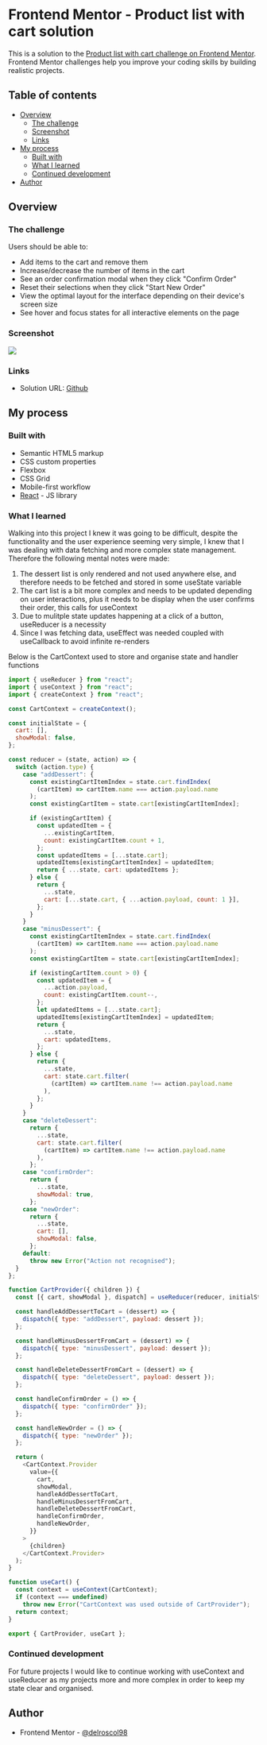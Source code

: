 # Frontend Mentor - Product list with cart solution

This is a solution to the [Product list with cart challenge on Frontend Mentor](https://www.frontendmentor.io/challenges/product-list-with-cart-5MmqLVAp_d). Frontend Mentor challenges help you improve your coding skills by building realistic projects.

## Table of contents

- [Overview](#overview)
  - [The challenge](#the-challenge)
  - [Screenshot](#screenshot)
  - [Links](#links)
- [My process](#my-process)
  - [Built with](#built-with)
  - [What I learned](#what-i-learned)
  - [Continued development](#continued-development)
- [Author](#author)

## Overview

### The challenge

Users should be able to:

- Add items to the cart and remove them
- Increase/decrease the number of items in the cart
- See an order confirmation modal when they click "Confirm Order"
- Reset their selections when they click "Start New Order"
- View the optimal layout for the interface depending on their device's screen size
- See hover and focus states for all interactive elements on the page

### Screenshot

![](./screenshot.png)

### Links

- Solution URL: [Github](https://github.com/delroscol98/Product-Cart)

<!--
NOTE: To view the live site, download the file and run the following commands in the command line:
1. npm install
2. npm run server
3. npm run dev
 -->

## My process

### Built with

- Semantic HTML5 markup
- CSS custom properties
- Flexbox
- CSS Grid
- Mobile-first workflow
- [React](https://reactjs.org/) - JS library

### What I learned

Walking into this project I knew it was going to be difficult, despite the functionality and the user experience seeming very simple, I knew that I was dealing with data fetching and more complex state management. Therefore the following mental notes were made:

1. The dessert list is only rendered and not used anywhere else, and therefore needs to be fetched and stored in some useState variable
2. The cart list is a bit more complex and needs to be updated depending on user interactions, plus it needs to be display when the user confirms their order, this calls for useContext
3. Due to mulitple state updates happening at a click of a button, useReducer is a necessity
4. Since I was fetching data, useEffect was needed coupled with useCallback to avoid infinite re-renders

Below is the CartContext used to store and organise state and handler functions

```js
import { useReducer } from "react";
import { useContext } from "react";
import { createContext } from "react";

const CartContext = createContext();

const initialState = {
  cart: [],
  showModal: false,
};

const reducer = (state, action) => {
  switch (action.type) {
    case "addDessert": {
      const existingCartItemIndex = state.cart.findIndex(
        (cartItem) => cartItem.name === action.payload.name
      );
      const existingCartItem = state.cart[existingCartItemIndex];

      if (existingCartItem) {
        const updatedItem = {
          ...existingCartItem,
          count: existingCartItem.count + 1,
        };
        const updatedItems = [...state.cart];
        updatedItems[existingCartItemIndex] = updatedItem;
        return { ...state, cart: updatedItems };
      } else {
        return {
          ...state,
          cart: [...state.cart, { ...action.payload, count: 1 }],
        };
      }
    }
    case "minusDessert": {
      const existingCartItemIndex = state.cart.findIndex(
        (cartItem) => cartItem.name === action.payload.name
      );
      const existingCartItem = state.cart[existingCartItemIndex];

      if (existingCartItem.count > 0) {
        const updatedItem = {
          ...action.payload,
          count: existingCartItem.count--,
        };
        let updatedItems = [...state.cart];
        updatedItems[existingCartItemIndex] = updatedItem;
        return {
          ...state,
          cart: updatedItems,
        };
      } else {
        return {
          ...state,
          cart: state.cart.filter(
            (cartItem) => cartItem.name !== action.payload.name
          ),
        };
      }
    }
    case "deleteDessert":
      return {
        ...state,
        cart: state.cart.filter(
          (cartItem) => cartItem.name !== action.payload.name
        ),
      };
    case "confirmOrder":
      return {
        ...state,
        showModal: true,
      };
    case "newOrder":
      return {
        ...state,
        cart: [],
        showModal: false,
      };
    default:
      throw new Error("Action not recognised");
  }
};

function CartProvider({ children }) {
  const [{ cart, showModal }, dispatch] = useReducer(reducer, initialState);

  const handleAddDessertToCart = (dessert) => {
    dispatch({ type: "addDessert", payload: dessert });
  };

  const handleMinusDessertFromCart = (dessert) => {
    dispatch({ type: "minusDessert", payload: dessert });
  };

  const handleDeleteDessertFromCart = (dessert) => {
    dispatch({ type: "deleteDessert", payload: dessert });
  };

  const handleConfirmOrder = () => {
    dispatch({ type: "confirmOrder" });
  };

  const handleNewOrder = () => {
    dispatch({ type: "newOrder" });
  };

  return (
    <CartContext.Provider
      value={{
        cart,
        showModal,
        handleAddDessertToCart,
        handleMinusDessertFromCart,
        handleDeleteDessertFromCart,
        handleConfirmOrder,
        handleNewOrder,
      }}
    >
      {children}
    </CartContext.Provider>
  );
}

function useCart() {
  const context = useContext(CartContext);
  if (context === undefined)
    throw new Error("CartContext was used outside of CartProvider");
  return context;
}

export { CartProvider, useCart };
```

### Continued development

For future projects I would like to continue working with useContext and useReducer as my projects more and more complex in order to keep my state clear and organised.

## Author

- Frontend Mentor - [@delroscol98](https://www.frontendmentor.io/profile/delroscol98)
